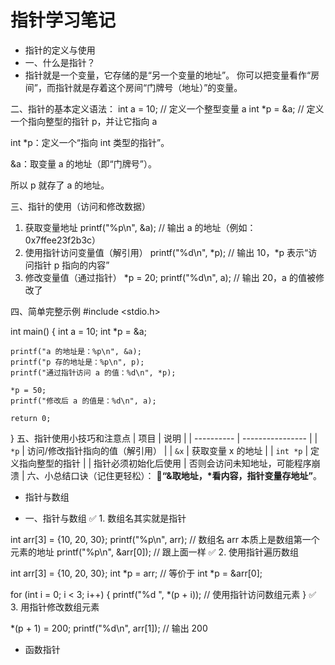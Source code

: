 # 指针学习笔记

- 指针的定义与使用
-  一、什么是指针？
-  指针就是一个变量，它存储的是“另一个变量的地址”。
你可以把变量看作“房间”，而指针就是存着这个房间“门牌号（地址）”的变量。

二、指针的基本定义语法：
int a = 10;        // 定义一个整型变量 a
int *p = &a;       // 定义一个指向整型的指针 p，并让它指向 a


int *p：定义一个“指向 int 类型的指针”。

&a：取变量 a 的地址（即“门牌号”）。

所以 p 就存了 a 的地址。

 三、指针的使用（访问和修改数据）
1. 获取变量地址
printf("%p\n", &a); // 输出 a 的地址（例如：0x7ffee23f2b3c）
2. 使用指针访问变量值（解引用）
printf("%d\n", *p); // 输出 10，*p 表示“访问指针 p 指向的内容”
3. 修改变量值（通过指针）
*p = 20;
printf("%d\n", a);  // 输出 20，a 的值被修改了

四、简单完整示例
#include <stdio.h>

int main() {
    int a = 10;
    int *p = &a;

    printf("a 的地址是：%p\n", &a);
    printf("p 存的地址是：%p\n", p);
    printf("通过指针访问 a 的值：%d\n", *p);

    *p = 50;
    printf("修改后 a 的值是：%d\n", a);

    return 0;
}
五、指针使用小技巧和注意点
| 项目         | 说明               |
| ---------- | ---------------- |
| `*p`       | 访问/修改指针指向的值（解引用） |
| `&x`       | 获取变量 x 的地址       |
| `int *p`   | 定义指向整型的指针        |
| 指针必须初始化后使用 | 否则会访问未知地址，可能程序崩溃 |
 六、小总结口诀（记住更轻松）：
📌**“&取地址，*看内容，指针变量存地址”**。

- 指针与数组

- 一、指针与数组
✅ 1. 数组名其实就是指针

int arr[3] = {10, 20, 30};
printf("%p\n", arr);     // 数组名 arr 本质上是数组第一个元素的地址
printf("%p\n", &arr[0]); // 跟上面一样
✅ 2. 使用指针遍历数组

int arr[3] = {10, 20, 30};
int *p = arr;  // 等价于 int *p = &arr[0];

for (int i = 0; i < 3; i++) {
    printf("%d ", *(p + i));  // 使用指针访问数组元素
}
✅ 3. 用指针修改数组元素

*(p + 1) = 200;
printf("%d\n", arr[1]);  // 输出 200


- 函数指针
